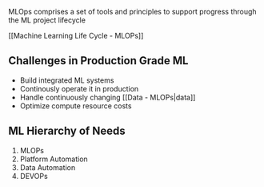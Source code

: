 MLOps comprises a set of tools and principles to support progress through the ML project lifecycle

[[Machine Learning Life Cycle - MLOPs]]

## Challenges in Production Grade ML

- Build integrated ML systems
- Continously operate it in production
- Handle continuously changing [[Data - MLOPs|data]]
- Optimize compute resource costs

## ML Hierarchy of Needs

1. MLOPs
2. Platform Automation
3. Data Automation
4. DEVOPs
